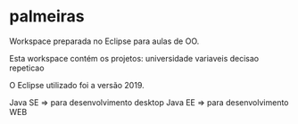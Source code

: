 # palmeiras
Workspace preparada no Eclipse para aulas de OO.

Esta workspace contém os projetos:
universidade
variaveis
decisao
repeticao

O Eclipse utilizado foi a versão 2019.

Java SE => para desenvolvimento desktop
Java EE => para desenvolvimento WEB